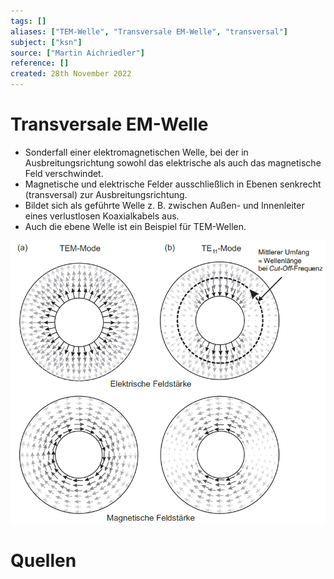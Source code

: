 ```yaml
---
tags: []
aliases: ["TEM-Welle", "Transversale EM-Welle", "transversal"]
subject: ["ksn"]
source: ["Martin Aichriedler"]
reference: []
created: 28th November 2022
---
```


# Transversale EM-Welle
- Sonderfall einer elektromagnetischen Welle, bei der in Ausbreitungsrichtung sowohl das elektrische als auch das magnetische Feld verschwindet.
- Magnetische und elektrische Felder ausschließlich in Ebenen senkrecht (transversal) zur Ausbreitungsrichtung.
- Bildet sich als geführte Welle z. B. zwischen Außen- und Innenleiter eines verlustlosen Koaxialkabels aus.
- Auch die ebene Welle ist ein Beispiel für TEM-Wellen.

![](hf-technik/assets/TEMMode.png)

# Quellen